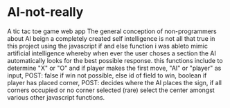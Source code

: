 # AI-not-really
A tic tac toe game web app
The general conception of non-programmers about AI beign a completely created self intelligence is not all that true
in this project using the javascript if and else function i was ableto mimic artificial intelligence whereby when ever the user choses a section the AI automatically looks for the best possible response. this functions include  to determine "X" or "O" and if player makes the first move, "AI" or "player" as input, POST: false if win not possible, else id of field to win, boolean if player has placed corner, POST: decides where the AI places the sign, if all corners occupied or no corner selected (rare) select the center amongst various other javascript functions.
